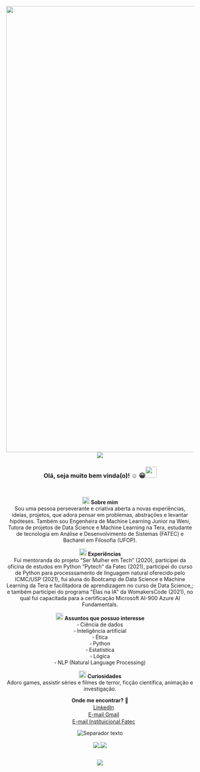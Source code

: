 <img src= "https://user-images.githubusercontent.com/72058182/185760299-082c240f-0e4e-425e-922a-63aecbcd4825.jpg" width="1200px">

<center>
<center>

 <img src="https://user-images.githubusercontent.com/72058182/185769243-14aca4ca-81db-4328-9c9e-607795a59214.png">
 
### Olá, seja muito bem vinda(o)! :relaxed: :grinning:<img src="https://i.gifer.com/origin/e3/e3625ebc70ccaed5f2414dc14b3c1d3b_w200.webp" width="30px"></h2></h2>
<br>

<img src="https://user-images.githubusercontent.com/72058182/185769297-6b002c62-8425-4a87-84ee-1a393a7f3b6a.png" width="20px" height="20px"></h2></h2>  **Sobre mim** <br>
Sou uma pessoa perseverante e criativa aberta a novas experiências, ideias, projetos, que adora pensar em problemas, abstrações e levantar hipóteses.
Também sou Engenheira de Machine Learning Junior na Weni, Tutora de projetos de Data Science e Machine Learning na Tera, estudante de tecnologia em Análise e Desenvolvimento de Sistemas (FATEC) e Bacharel em Filosofia (UFOP). 
<br>

<img src="https://user-images.githubusercontent.com/72058182/185769297-6b002c62-8425-4a87-84ee-1a393a7f3b6a.png" width="20px" height="20px"></h2></h2>  **Experiências** <br>
Fui mentoranda do projeto “Ser Mulher em Tech” (2020), participei da oficina de estudos em Python “Pytech” da Fatec (2021), participei do curso de Python para processsamento de linguagem natural oferecido pelo ICMC/USP (2021), fui aluna do Bootcamp de Data Science e Machine Learning da Tera e facilitadora de aprendizagem no curso de Data Science,; e também participei do programa "Elas na IA" da WomakersCode (2021), no qual fui capacitada para a certificação Microsoft AI-900 Azure AI Fundamentals.
<br>

<img src="https://user-images.githubusercontent.com/72058182/185769297-6b002c62-8425-4a87-84ee-1a393a7f3b6a.png" width="20px" height="20px"></h2></h2>  **Assuntos que possuo interesse**<br>
:white_small_square: Ciência de dados <br>
:white_small_square: Inteligência artificial <br>
:white_small_square: Ética <br>
:white_small_square: Python <br>
:white_small_square: Estatística <br>
:white_small_square: Lógica <br>
:white_small_square: NLP (Natural Language Processing)<br>


<img src="https://user-images.githubusercontent.com/72058182/185769297-6b002c62-8425-4a87-84ee-1a393a7f3b6a.png" width="20px" height="20px"></h2></h2>  **Curiosidades** <br> Adoro games, assistir séries e filmes de terror, ficção científica, animação e investigação. 

 **Onde me encontrar?** :mag_right: <br>
<a href="https://www.linkedin.com/in/mel-5664a1bb/"><img src="https://user-images.githubusercontent.com/72058182/107100987-b0c03600-67f4-11eb-8cee-6d10391516df.png" width="16"></img></a> [LinkedIn](https://www.linkedin.com/in/mel-5664a1bb/)<br><img src="https://user-images.githubusercontent.com/72058182/107101282-963a8c80-67f5-11eb-8c27-c8d77b01a9d7.png" width="16"></img></a>  [E-mail Gmail](meliza.caug@gmail.com)<br><img src="https://user-images.githubusercontent.com/72058182/107101282-963a8c80-67f5-11eb-8c27-c8d77b01a9d7.png" width="16"></img></a> 
[E-mail Instituicional Fatec](mel.augusto@fatec.sp.gov.br) 

![Separador texto](https://user-images.githubusercontent.com/72058182/152903699-737f9ae7-30a4-4830-9446-be3be304547c.png)
<br>


<a href="https://github.com/anuraghazra/github-readme-stats">
  <img align="center" src="https://github-readme-stats.vercel.app/api?username=Mel-iza&show_icons=true&show_icons=true&theme=gruvbox_light&hide=prs, stars" />
</a>
<a href="https://github.com/anuraghazra/github-readme-stats">
  <img align="center" src="https://github-readme-stats.vercel.app/api/top-langs/?username=Mel-iza&show_icons=true&theme=gruvbox_light" />
</a>

<br>
  
<br>
  
  ![](https://komarev.com/ghpvc/?username=Mel-iza&color=yellow&style=flat)
<!--
**Mel-iza/Mel-Iza** is a ✨ _special_ ✨ repository because its `README.md` (this file) appears on your GitHub profile.

Here are some ideas to get you started:

- 🔭 I’m currently working on ...
- 🌱 I’m currently learning ...
- 👯 I’m looking to collaborate on ...
- 🤔 I’m looking for help with ...
- 💬 Ask me about ...
- 📫 How to reach me: ...
- 😄 Pronouns: ...
- ⚡ Fun fact: ...
-->
